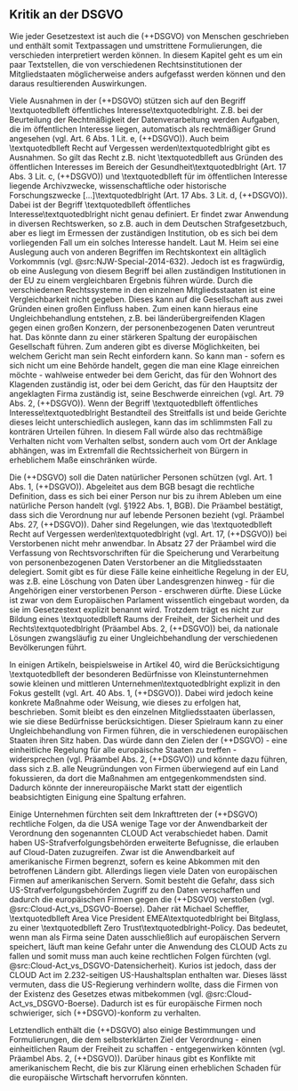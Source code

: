 ## Kritik an der DSGVO

Wie jeder Gesetzestext ist auch die (++DSGVO) von Menschen geschrieben und enthält somit Textpassagen und umstrittene Formulierungen, die verschieden interpretiert werden können. In diesem Kapitel geht es um ein paar Textstellen, die von verschiedenen Rechtsinstitutionen der Mitgliedstaaten möglicherweise anders aufgefasst werden können und den daraus resultierenden Auswirkungen.

Viele Ausnahmen in der (++DSGVO) stützen sich auf den Begriff \textquotedblleft öffentliches Interesse\textquotedblright. Z.B. bei der Beurteilung der Rechtmäßigkeit der Datenverarbeitung werden Aufgaben, die im öffentlichen Interesse liegen, automatisch als rechtmäßiger Grund angesehen (vgl. Art. 6 Abs. 1 Lit. e, (++DSGVO)). Auch beim \textquotedblleft Recht auf Vergessen werden\textquotedblright gibt es Ausnahmen. So gilt das Recht z.B. nicht \textquotedblleft aus Gründen des öffentlichen Interesses im Bereich der Gesundheit\textquotedblright (Art. 17 Abs. 3 Lit. c, (++DSGVO)) und \textquotedblleft für im öffentlichen Interesse liegende Archivzwecke, wissenschaftliche oder historische Forschungszwecke [...]\textquotedblright (Art. 17 Abs. 3 Lit. d, (++DSGVO)). Dabei ist der Begriff \textquotedblleft öffentliches Interesse\textquotedblright nicht genau definiert. Er findet zwar Anwendung in diversen Rechtswerken, so z.B. auch in dem Deutschen Strafgesetzbuch, aber es liegt im Ermessen der zuständigen Institution, ob es sich bei dem vorliegenden Fall um ein solches Interesse handelt. Laut M. Heim sei eine Auslegung auch von anderen Begriffen im Rechtskontext ein alltäglich Vorkommnis (vgl. @src:NJW-Special-2014-632). Jedoch ist es fragwürdig, ob eine Auslegung von diesem Begriff bei allen zuständigen Institutionen in der EU zu einem vergleichbaren Ergebnis führen würde. Durch die verschiedenen Rechtssysteme in den einzelnen Mitgliedsstaaten ist eine Vergleichbarkeit nicht gegeben. Dieses kann auf die Gesellschaft aus zwei Gründen einen großen Einfluss haben. Zum einen kann hieraus eine Ungleichbehandlung entstehen, z.B. bei länderübergreifenden Klagen gegen einen großen Konzern, der personenbezogenen Daten veruntreut hat. Das könnte dann zu einer stärkeren Spaltung der europäischen Gesellschaft führen. Zum anderen gibt es diverse Möglichkeiten, bei welchem Gericht man sein Recht einfordern kann. So kann man - sofern es sich nicht um eine Behörde handelt, gegen die man eine Klage einreichen möchte - wahlweise entweder bei dem Gericht, das für den Wohnort des Klagenden zuständig ist, oder bei dem Gericht, das für den Hauptsitz der angeklagten Firma zuständig ist, seine Beschwerde einreichen (vgl. Art. 79 Abs. 2, (++DSGVO)). Wenn der Begriff \textquotedblleft öffentliches Interesse\textquotedblright Bestandteil des Streitfalls ist und beide Gerichte dieses leicht unterschiedlich auslegen, kann das im schlimmsten Fall zu konträren Urteilen führen. In diesem Fall würde also das rechtmäßige Verhalten nicht vom Verhalten selbst, sondern auch vom Ort der Anklage abhängen, was im Extremfall die Rechtssicherheit von Bürgern in erheblichem Maße einschränken würde.

Die (++DSGVO) soll die Daten natürlicher Personen schützen (vgl. Art. 1 Abs. 1, (++DSGVO)). Abgeleitet aus dem BGB besagt die rechtliche Definition, dass es sich bei einer Person nur bis zu ihrem Ableben um eine natürliche Person handelt (vgl. §1922 Abs. 1, BGB). Die Präambel bestätigt, dass sich die Verordnung nur auf lebende Personen bezieht (vgl. Präambel Abs. 27, (++DSGVO)). Daher sind Regelungen, wie das \textquotedblleft Recht auf Vergessen werden\textquotedblright (vgl. Art. 17, (++DSGVO)) bei Verstorbenen nicht mehr anwendbar. In Absatz 27 der Präambel wird die Verfassung von Rechtsvorschriften für die Speicherung und Verarbeitung von personenbezogenen Daten Verstorbener an die Mitgliedsstaaten delegiert. Somit gibt es für diese Fälle keine einheitliche Regelung in der EU, was z.B. eine Löschung von Daten über Landesgrenzen hinweg - für die Angehörigen einer verstorbenen Person - erschweren dürfte. Diese Lücke ist zwar von dem Europäischen Parlament wissentlich eingebaut worden, da sie im Gesetzestext explizit benannt wird. Trotzdem trägt es nicht zur Bildung eines \textquotedblleft Raums der Freiheit, der Sicherheit und des Rechts\textquotedblright (Präambel Abs. 2, (++DSGVO)) bei, da nationale Lösungen zwangsläufig zu einer Ungleichbehandlung der verschiedenen Bevölkerungen führt.

In einigen Artikeln, beispielsweise in Artikel 40, wird die Berücksichtigung \textquotedblleft der besonderen Bedürfnisse von Kleinstunternehmen sowie kleinen und mittleren Unternehmen\textquotedblright explizit in den Fokus gestellt (vgl. Art. 40 Abs. 1, (++DSGVO)). Dabei wird jedoch keine konkrete Maßnahme oder Weisung, wie dieses zu erfolgen hat, beschrieben. Somit bleibt es den einzelnen Mitgliedsstaaten überlassen, wie sie diese Bedürfnisse berücksichtigen. Dieser Spielraum kann zu einer Ungleichbehandlung von Firmen führen, die in verschiedenen europäischen Staaten ihren Sitz haben. Das würde dann den Zielen der (++DSGVO) - eine einheitliche Regelung für alle europäische Staaten zu treffen - widersprechen (vgl. Präambel Abs. 2, (++DSGVO)) und könnte dazu führen, dass sich z.B. alle Neugründungen von Firmen überwiegend auf ein Land fokussieren, da dort die Maßnahmen am entgegenkommendsten sind. Dadurch könnte der innereuropäische Markt statt der eigentlich beabsichtigten Einigung eine Spaltung erfahren.

Einige Unternehmen fürchten seit dem Inkrafttreten der (++DSGVO) rechtliche Folgen, da die USA wenige Tage vor der Anwendbarkeit der Verordnung den sogenannten CLOUD Act verabschiedet haben. Damit haben US-Strafverfolgungsbehörden erweiterte Befugnisse, die erlauben auf Cloud-Daten zuzugreifen. Zwar ist die Anwendbarkeit auf amerikanische Firmen begrenzt, sofern es keine Abkommen mit den betroffenen Ländern gibt. Allerdings liegen viele Daten von europäischen Firmen auf amerikanischen Servern. Somit besteht die Gefahr, dass sich US-Strafverfolgungsbehörden Zugriff zu den Daten verschaffen und dadurch die europäischen Firmen gegen die (++DSGVO) verstoßen (vgl. @src:Cloud-Act_vs_DSGVO-Boerse). Daher rät Michael Scheffler, \textquotedblleft Area Vice President EMEA\textquotedblright bei Bitglass, zu einer \textquotedblleft Zero Trust\textquotedblright-Policy. Das bedeutet, wenn man als Firma seine Daten ausschließlich auf europäischen Servern speichert, läuft man keine Gefahr unter die Anwendung des CLOUD Acts zu fallen und somit muss man auch keine rechtlichen Folgen fürchten (vgl. @src:Cloud-Act_vs_DSGVO-Datensicherheit). Kurios ist jedoch, dass der CLOUD Act im 2.232-seitigen US-Haushaltsplan enthalten war. Dieses lässt vermuten, dass die US-Regierung verhindern wollte, dass die Firmen von der Existenz des Gesetzes etwas mitbekommen (vgl. @src:Cloud-Act_vs_DSGVO-Boerse). Dadurch ist es für europäische Firmen noch schwieriger, sich (++DSGVO)-konform zu verhalten.

Letztendlich enthält die (++DSGVO) also einige Bestimmungen und Formulierungen, die dem selbsterklärten Ziel der Verordnung - einen einheitlichen Raum der Freiheit zu schaffen - entgegenwirken könnten (vgl. Präambel Abs. 2, (++DSGVO)). Darüber hinaus gibt es Konflikte mit amerikanischem Recht, die bis zur Klärung einen erheblichen Schaden für die europäische Wirtschaft hervorrufen könnten.
